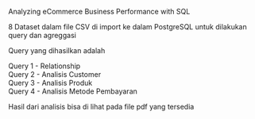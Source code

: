 Analyzing eCommerce Business Performance with SQL

8 Dataset dalam file CSV di import ke dalam PostgreSQL untuk dilakukan query dan agreggasi

Query yang dihasilkan adalah

Query 1 - Relationship  
Query 2 - Analisis Customer  
Query 3 - Analisis Produk  
Query 4 - Analisis Metode Pembayaran

Hasil dari analisis bisa di lihat pada file pdf yang tersedia
